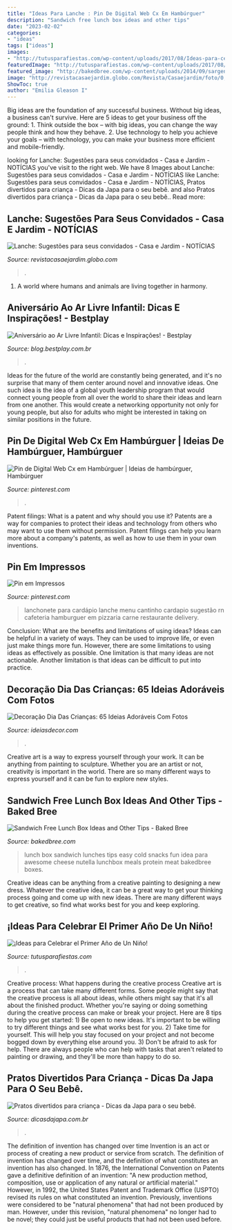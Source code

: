 ```yaml
---
title: "Ideas Para Lanche : Pin De Digital Web Cx Em Hambúrguer"
description: "Sandwich free lunch box ideas and other tips"
date: "2023-02-02"
categories:
- "ideas"
tags: ["ideas"]
images:
- "http://tutusparafiestas.com/wp-content/uploads/2017/08/Ideas-para-celebrar-el-primer-ano-de-tu-nino-2.jpg"
featuredImage: "http://tutusparafiestas.com/wp-content/uploads/2017/08/Ideas-para-celebrar-el-primer-ano-de-tu-nino-2.jpg"
featured_image: "http://bakedbree.com/wp-content/uploads/2014/09/sargento-school-lunch_7.jpg"
image: "http://revistacasaejardim.globo.com/Revista/Casaejardim/foto/0,,20568538,00.jpg"
ShowToc: true
author: "Emilia Gleason I"
---
```



Big ideas are the foundation of any successful business. Without big ideas, a business can't survive. Here are 5 ideas to get your business off the ground: 1. Think outside the box – with big ideas, you can change the way people think and how they behave. 2. Use technology to help you achieve your goals – with technology, you can make your business more efficient and mobile-friendly. 
	

		
looking for Lanche: Sugestões para seus convidados - Casa e Jardim - NOTÍCIAS you've visit to the right web. We have 8 Images about Lanche: Sugestões para seus convidados - Casa e Jardim - NOTÍCIAS like Lanche: Sugestões para seus convidados - Casa e Jardim - NOTÍCIAS, Pratos divertidos para criança - Dicas da Japa para o seu bebê. and also Pratos divertidos para criança - Dicas da Japa para o seu bebê.. Read more:
		
    
## Lanche: Sugestões Para Seus Convidados - Casa E Jardim - NOTÍCIAS

<img loading=lazy src="http://revistacasaejardim.globo.com/Revista/Casaejardim/foto/0,,20568538,00.jpg" onerror="this.onerror=null;this.src='https://tse4.mm.bing.net/th?id=OIP.rxn9jH7f-OvC6-xn5co3mAHaFH&amp;pid=15.1';" alt="Lanche: Sugestões para seus convidados - Casa e Jardim - NOTÍCIAS">

_Source: revistacasaejardim.globo.com_

>. 

	

1. A world where humans and animals are living together in harmony. 

    
## Aniversário Ao Ar Livre Infantil: Dicas E Inspirações! - Bestplay

<img loading=lazy src="http://blog.bestplay.com.br/wp-content/uploads/2017/09/03-comidas-festa-aniversario.jpg" onerror="this.onerror=null;this.src='https://tse4.mm.bing.net/th?id=OIP.tc-q4j0v2HzURvKxWym6SgHaFa&amp;pid=15.1';" alt="Aniversário ao Ar Livre Infantil: Dicas e Inspirações! - Bestplay">

_Source: blog.bestplay.com.br_

>. 

	

Ideas for the future of the world are constantly being generated, and it's no surprise that many of them center around novel and innovative ideas. One such idea is the idea of a global youth leadership program that would connect young people from all over the world to share their ideas and learn from one another. This would create a networking opportunity not only for young people, but also for adults who might be interested in taking on similar positions in the future.

    
## Pin De Digital Web Cx Em Hambúrguer | Ideias De Hambúrguer, Hambúrguer

<img loading=lazy src="https://i.pinimg.com/736x/a9/e8/28/a9e8282257494049bd02766c2005986a.jpg" onerror="this.onerror=null;this.src='https://tse2.mm.bing.net/th?id=OIP.MaAxTr_cVgoo1eH6-lCeBwHaHa&amp;pid=15.1';" alt="Pin de Digital Web Cx em Hambúrguer | Ideias de hambúrguer, Hambúrguer">

_Source: pinterest.com_

>. 

	

Patent filings: What is a patent and why should you use it?
Patents are a way for companies to protect their ideas and technology from others who may want to use them without permission. Patent filings can help you learn more about a company's patents, as well as how to use them in your own inventions.

    
## Pin Em Impressos

<img loading=lazy src="https://i.pinimg.com/originals/87/d6/b0/87d6b07ac9c0f4335d343c35b32e1cd5.jpg" onerror="this.onerror=null;this.src='https://tse4.mm.bing.net/th?id=OIP.yqP3hVHwIffRsb30fXE9jAHaKe&amp;pid=15.1';" alt="Pin em Impressos">

_Source: pinterest.com_

>lanchonete para cardápio lanche menu cantinho cardapio sugestão rn cafeteria hamburguer em pizzaria carne restaurante delivery. 

	

Conclusion: What are the benefits and limitations of using ideas?
Ideas can be helpful in a variety of ways. They can be used to improve life, or even just make things more fun. However, there are some limitations to using ideas as effectively as possible. One limitation is that many ideas are not actionable. Another limitation is that ideas can be difficult to put into practice.

    
## Decoração Dia Das Crianças: 65 Ideias Adoráveis Com Fotos

<img loading=lazy src="https://www.ideiasdecor.com/wp-content/uploads/2018/09/decoracao-dia-das-criancas-46.jpg" onerror="this.onerror=null;this.src='https://tse3.mm.bing.net/th?id=OIP.77lhIlLWz0tueP5IjklmqAHaLG&amp;pid=15.1';" alt="Decoração Dia Das Crianças: 65 Ideias Adoráveis Com Fotos">

_Source: ideiasdecor.com_

>. 

	

Creative art is a way to express yourself through your work. It can be anything from painting to sculpture. Whether you are an artist or not, creativity is important in the world. There are so many different ways to express yourself and it can be fun to explore new styles.

    
## Sandwich Free Lunch Box Ideas And Other Tips - Baked Bree

<img loading=lazy src="http://bakedbree.com/wp-content/uploads/2014/09/sargento-school-lunch_7.jpg" onerror="this.onerror=null;this.src='https://tse3.mm.bing.net/th?id=OIP.CgwWnMy4NtLbK7Yrr0yI-gHaKX&amp;pid=15.1';" alt="Sandwich Free Lunch Box Ideas and Other Tips - Baked Bree">

_Source: bakedbree.com_

>lunch box sandwich lunches tips easy cold snacks fun idea para awesome cheese nutella lunchbox meals protein meat bakedbree boxes. 

	

Creative ideas can be anything from a creative painting to designing a new dress. Whatever the creative idea, it can be a great way to get your thinking process going and come up with new ideas. There are many different ways to get creative, so find what works best for you and keep exploring.

    
## ¡Ideas Para Celebrar El Primer Año De Un Niño!

<img loading=lazy src="http://tutusparafiestas.com/wp-content/uploads/2017/08/Ideas-para-celebrar-el-primer-ano-de-tu-nino-2.jpg" onerror="this.onerror=null;this.src='https://tse3.mm.bing.net/th?id=OIP.nqp9HyLl5GD_RVpDM_us0gHaLH&amp;pid=15.1';" alt="¡Ideas para Celebrar el Primer Año de Un Niño!">

_Source: tutusparafiestas.com_

>. 

	

Creative process: What happens during the creative process
Creative art is a process that can take many different forms. Some people might say that the creative process is all about ideas, while others might say that it's all about the finished product. Whether you're saying or doing something during the creative process can make or break your project. Here are 8 tips to help you get started: 1) Be open to new ideas. It's important to be willing to try different things and see what works best for you. 2) Take time for yourself. This will help you stay focused on your project and not become bogged down by everything else around you. 3) Don't be afraid to ask for help. There are always people who can help with tasks that aren't related to painting or drawing, and they'll be more than happy to do so.

    
## Pratos Divertidos Para Criança - Dicas Da Japa Para O Seu Bebê.

<img loading=lazy src="https://www.dicasdajapa.com.br/wp-content/uploads/2014/01/pratos-divertidos-para-crianca-2.jpg?x36126" onerror="this.onerror=null;this.src='https://tse2.mm.bing.net/th?id=OIP.f9KzuOkbP1K281SMj8veEgHaGS&amp;pid=15.1';" alt="Pratos divertidos para criança - Dicas da Japa para o seu bebê.">

_Source: dicasdajapa.com.br_

>. 

	

The definition of invention has changed over time
Invention is an act or process of creating a new product or service from scratch. The definition of invention has changed over time, and the definition of what constitutes an invention has also changed.  In 1876, the International Convention on Patents gave a definitive definition of an invention: "A new production method, composition, use or application of any natural or artificial material." 
However, in 1992, the United States Patent and Trademark Office (USPTO) revised its rules on what constituted an invention. Previously, inventions were considered to be "natural phenomena" that had not been produced by man. However, under this revision, "natural phenomena" no longer had to be novel; they could just be useful products that had not been used before.

